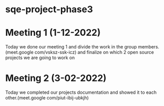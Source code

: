 # sqe-project-phase3

# Meeting 1 (1-12-2022)
Today we done our meeting 1 and divide the work in the group members.(meet.google com/vsksz-ssk-icz) and finalize on which 2 open source projects we are going to work on

# Meeting 2 (3-02-2022)
Today we completed our projects documentation and showed it to each other.(meet.google com/piut-ibij-ubkjh)
